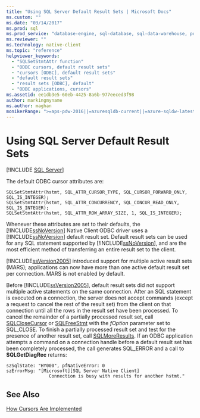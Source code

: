 ```yaml
---
title: "Using SQL Server Default Result Sets | Microsoft Docs"
ms.custom: ""
ms.date: "03/14/2017"
ms.prod: sql
ms.prod_service: "database-engine, sql-database, sql-data-warehouse, pdw"
ms.reviewer: ""
ms.technology: native-client
ms.topic: "reference"
helpviewer_keywords: 
  - "SQLSetStmtAttr function"
  - "ODBC cursors, default result sets"
  - "cursors [ODBC], default result sets"
  - "default result sets"
  - "result sets [ODBC], default"
  - "ODBC applications, cursors"
ms.assetid: ee1db3e5-60eb-4425-8a6b-977eeced3f98
author: markingmyname
ms.author: maghan
monikerRange: ">=aps-pdw-2016||=azuresqldb-current||=azure-sqldw-latest||>=sql-server-2016||=sqlallproducts-allversions||>=sql-server-linux-2017||=azuresqldb-mi-current"
---
```

# Using SQL Server Default Result Sets
[!INCLUDE [SQL Server](../../../includes/applies-to-version/sql-asdb-asdbmi-asa-pdw.md)]

  The default ODBC cursor attributes are:  
  
```  
SQLSetStmtAttr(hstmt, SQL_ATTR_CURSOR_TYPE, SQL_CURSOR_FORWARD_ONLY, SQL_IS_INTEGER);  
SQLSetStmtAttr(hstmt, SQL_ATTR_CONCURRENCY, SQL_CONCUR_READ_ONLY, SQL_IS_INTEGER);  
SQLSetStmtAttr(hstmt, SQL_ATTR_ROW_ARRAY_SIZE, 1, SQL_IS_INTEGER);  
```  
  
 Whenever these attributes are set to their defaults, the [!INCLUDE[ssNoVersion](../../../includes/ssnoversion-md.md)] Native Client ODBC driver uses a [!INCLUDE[ssNoVersion](../../../includes/ssnoversion-md.md)] default result set. Default result sets can be used for any SQL statement supported by [!INCLUDE[ssNoVersion](../../../includes/ssnoversion-md.md)], and are the most efficient method of transferring an entire result set to the client.  
  
 [!INCLUDE[ssVersion2005](../../../includes/ssversion2005-md.md)] introduced support for multiple active result sets (MARS); applications can now have more than one active default result set per connection. MARS is not enabled by default.  
  
 Before [!INCLUDE[ssVersion2005](../../../includes/ssversion2005-md.md)], default result sets did not support multiple active statements on the same connection. After an SQL statement is executed on a connection, the server does not accept commands (except a request to cancel the rest of the result set) from the client on that connection until all the rows in the result set have been processed. To cancel the remainder of a partially processed result set, call [SQLCloseCursor](../../../relational-databases/native-client-odbc-api/sqlclosecursor.md) or [SQLFreeStmt](../../../relational-databases/native-client-odbc-api/sqlfreestmt.md) with the *fOption* parameter set to SQL_CLOSE. To finish a partially processed result set and test for the presence of another result set, call [SQLMoreResults](../../../relational-databases/native-client-odbc-api/sqlmoreresults.md). If an ODBC application attempts a command on a connection handle before a default result set has been completely processed, the call generates SQL_ERROR and a call to **SQLGetDiagRec** returns:  
  
```  
szSqlState: "HY000", pfNativeError: 0  
szErrorMsg: "[Microsoft][SQL Server Native Client]  
                Connection is busy with results for another hstmt."  
```  
  
## See Also  
 [How Cursors Are Implemented](../../../relational-databases/native-client-odbc-cursors/implementation/how-cursors-are-implemented.md)  
  
  
